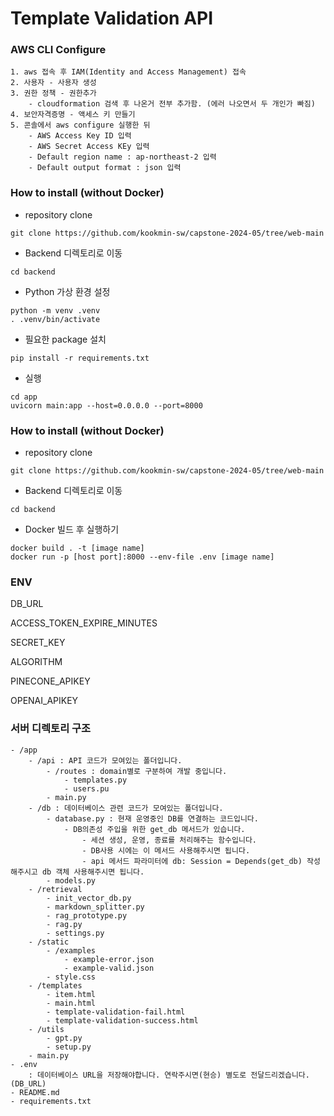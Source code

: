 # Template Validation API

### AWS CLI Configure

    1. aws 접속 후 IAM(Identity and Access Management) 접속
    2. 사용자 - 사용자 생성
    3. 권한 정책 - 권한추가
        - cloudformation 검색 후 나온거 전부 추가함. (에러 나오면서 두 개인가 빠짐)
    4. 보안자격증명 - 액세스 키 만들기
    5. 콘솔에서 aws configure 실행한 뒤
        - AWS Access Key ID 입력
        - AWS Secret Access KEy 입력
        - Default region name : ap-northeast-2 입력
        - Default output format : json 입력

### How to install (without Docker)

- repository clone

```shell
git clone https://github.com/kookmin-sw/capstone-2024-05/tree/web-main
```

- Backend 디렉토리로 이동

```shell
cd backend
```

- Python 가상 환경 설정

```shell
python -m venv .venv
. .venv/bin/activate

```

- 필요한 package 설치

```shell
pip install -r requirements.txt
```

- 실행

```shell
cd app
uvicorn main:app --host=0.0.0.0 --port=8000
```

### How to install (without Docker)

- repository clone

```shell
git clone https://github.com/kookmin-sw/capstone-2024-05/tree/web-main
```

- Backend 디렉토리로 이동

```shell
cd backend
```

- Docker 빌드 후 실행하기

```shell
docker build . -t [image name]
docker run -p [host port]:8000 --env-file .env [image name]
```

### ENV

DB_URL

ACCESS_TOKEN_EXPIRE_MINUTES

SECRET_KEY

ALGORITHM

PINECONE_APIKEY

OPENAI_APIKEY

### 서버 디렉토리 구조

    - /app
        - /api : API 코드가 모여있는 폴더입니다.
            - /routes : domain별로 구분하여 개발 중입니다.
                - templates.py
                - users.pu
            - main.py
        - /db : 데이터베이스 관련 코드가 모여있는 폴더입니다.
            - database.py : 현재 운영중인 DB를 연결하는 코드입니다.
                - DB의존성 주입을 위한 get_db 메서드가 있습니다.
                    - 세션 생성, 운영, 종료를 처리해주는 함수입니다.
                    - DB사용 시에는 이 메서드 사용해주시면 됩니다.
                    - api 메서드 파라미터에 db: Session = Depends(get_db) 작성해주시고 db 객체 사용해주시면 됩니다.
            - models.py
        - /retrieval
            - init_vector_db.py
            - markdown_splitter.py
            - rag_prototype.py
            - rag.py
            - settings.py
        - /static
            - /examples
                - example-error.json
                - example-valid.json
            - style.css
        - /templates
            - item.html
            - main.html
            - template-validation-fail.html
            - template-validation-success.html
        - /utils
            - gpt.py
            - setup.py
        - main.py
    - .env
        : 데이터베이스 URL을 저장해야합니다. 연락주시면(현승) 별도로 전달드리겠습니다. (DB_URL)
    - README.md
    - requirements.txt
